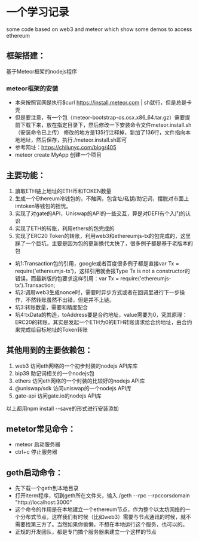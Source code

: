 # 一个学习记录
some code based on web3 and meteor  which show some demos to access ethereum

## 框架搭建：
基于Meteor框架的nodejs程序

### meteor框架的安装
* 本来按照官网是执行$curl https://install.meteor.com | sh就行，但是总是卡壳
* 但是要注意，有一个包（meteor-bootstrap-os.osx.x86_64.tar.gz）需要提前下载下来，放在指定目录下，然后修改一下安装命令文件meteor.install.sh（安装命令已上传）
修改的地方是135行注释掉，新加了136行，文件指向本地地址，然后保存，执行./meteor.install.sh即可
* 参考网址：https://chilunyc.com/blog/405
* meteor create MyApp  创建一个项目

## 主要功能：
1. 讀取ETH链上地址的ETH币和TOKEN数量
2. 生成一个Ethereum冷钱包的，不触网，包含址/私钥/助记词，摆脱对市面上imtoken等钱包的担忧。
3. 实现了对gate的API，Uniswap的API的一些交互，算是对DEFI有个入门的认识
4. 实现了ETH的转账，利用ethers的包完成的
5. 实现了ERC20 Token的转账，利用web3和ethereumjs-tx的包完成的，这里踩了一个巨坑，主要是因为包的更新换代太快了，很多例子都是基于老版本的包
* 坑1:Transaction包的引用，google或者百度很多例子都是直接var Tx = require('ethereumjs-tx')，这样引用就会报Type  Tx is not a constructor的错误，而最新版的包要求这样引用：var Tx = require('ethereumjs-tx').Transaction;
* 坑2:调用web3生成nonce时，需要时异步方式或者在回调里进行下一步操作，不然转账虽然不出错，但是并不上链。
* 坑3:转账数量，需要和精度配合
* 坑4:txData的构造，toAddress要是合约地址，value需要为0，究其原理：ERC20的转账，其实是发起一个ETH为0的ETH转账请求给合约地址，由合约来完成给目标地址的Token转账

## 其他用到的主要依赖包：
1. web3  访问eth网络的一个初步封装的nodejs API库库
2. bip39  助记词相关的一个nodejs包
3. ethers  访问eth网络的一个封装的比较好的nodejs API库
3. @uniswap/sdk  访问uniswap的一个nodejs API库
4. gate-api  访问gate.io的nodejs API库

以上都用npm install --save的形式进行安装添加

## metetor常见命令：
  * meteor 启动服务器
  * ctrl+c 停止服务器
## geth启动命令：
  * 先下载一个geth到本地目录
  * 打开iterm程序，切到geth所在文件夹，输入./geth --rpc --rpccorsdomain "http://localhost:3000"
  * 这个命令的作用是在本地建立一个ethereum节点，作为整个以太坊网络的一个分布式节点，这样我们有时候（比如web3）需要与节点通讯的时候，就不需要找第三方了。当然如果你偷懒，不想在本地运行这个服务，也可以的。
  * 正规的开发团队，都是专门搞个服务器来建立一个这样的节点
